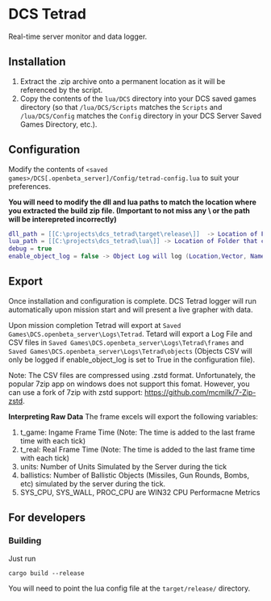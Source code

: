 # DCS Tetrad

Real-time server monitor and data logger.

## Installation
1. Extract the .zip archive onto a permanent location as it will be referenced by the script.
2. Copy the contents of the `lua/DCS` directory into your DCS saved games directory (so that `/lua/DCS/Scripts` matches the `Scripts` and `/lua/DCS/Config` matches the `Config` directory in your DCS Server Saved Games Directory, etc.).

## Configuration

Modify the contents of `<saved games>/DCS[.openbeta_server]/Config/tetrad-config.lua` to suit your preferences.

**You will need to modify the dll and lua paths to match the location where you extracted the build zip file. 
(Important to not miss any \ or the path will be interepreted incorrectly)**

```lua
dll_path = [[C:\projects\dcs_tetrad\target\release\]]  -> Location of Folder that contains `dcs_tetrad.dll` as per Step 1 of the Installation Guide
lua_path = [[C:\projects\dcs_tetrad\lua\]] -> Location of Folder that contains `hook.lua` as per Step 1 of the Installation Guide
debug = true 
enable_object_log = false -> Object Log will log (Location,Vector, Name, etc) of all objects on the server and results in very large files. 
```

## Export
Once installation and configuration is complete. DCS Tetrad logger will run automatically upon mission start and will present a live grapher with data. 

Upon mission completion Tetrad will export at `Saved Games\DCS.openbeta_server\Logs\Tetrad`. Tetard will export a Log File and CSV files in `Saved Games\DCS.openbeta_server\Logs\Tetrad\frames` and `Saved Games\DCS.openbeta_server\Logs\Tetrad\objects` (Objects CSV will only be logged if enable_object_log is set to True in the configuration file).

Note: The CSV files are compressed using .zstd format. Unfortunately, the popular 7zip app on windows does not support this fomat. However, you can use a fork of 7zip with zstd support: https://github.com/mcmilk/7-Zip-zstd.


**Interpreting Raw Data**
The frame excels will export the following variables:
1. t_game: Ingame Frame Time (Note: The time is added to the last frame time with each tick)
2. t_real: Real Frame Time (Note: The time is added to the last frame time with each tick)
3. units: Number of Units Simulated by the Server during the tick
4. ballistics: Number of Ballistic Objects (Missiles, Gun Rounds, Bombs, etc) simulated by the server during the tick.
5. SYS_CPU, SYS_WALL, PROC_CPU are WIN32 CPU Performacne Metrics 

## For developers

### Building

Just run

```
cargo build --release
```

You will need to point the lua config file at the `target/release/` directory.

